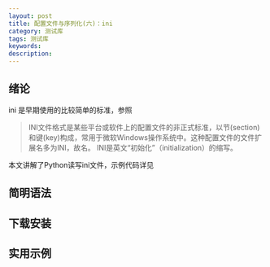 ```yaml
---
layout: post
title: 配置文件与序列化(六)：ini
category: 测试库
tags: 测试库
keywords: 
description: 
---
```


## 绪论
ini 是早期使用的比较简单的标准，参照

>   INI文件格式是某些平台或软件上的配置文件的非正式标准，以节(section)和键(key)构成，常用于微软Windows操作系统中。这种配置文件的文件扩展名多为INI，故名。
INI是英文“初始化”（initialization）的缩写。

本文讲解了Python读写ini文件，示例代码详见


## 简明语法


## 下载安装





## 实用示例




